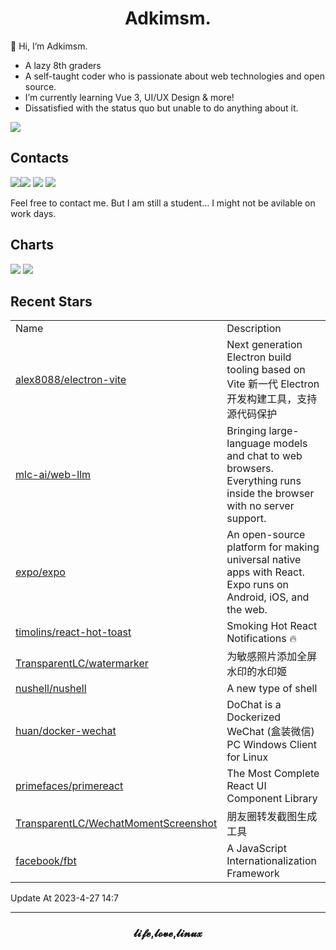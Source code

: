 <h1 align="center">Adkimsm.</h1>

👋 Hi, I’m Adkimsm.

- A lazy 8th graders
- A self-taught coder who is passionate about web technologies and open source.
- I’m currently learning Vue 3, UI/UX Design & more!
- Dissatisfied with the status quo but unable to do anything about it.

![](https://visitor-badge.glitch.me/badge?page_id=adkimsm)

## Contacts

<a href="mailto:adkinsm9277@gmail.com"><img src="https://img.shields.io/badge/Gmail-D14836?style=for-the-badge&logo=gmail&logoColor=white" /></a><a href="https://t.me/adkimsm"><img src="https://img.shields.io/badge/Telegram-2CA5E0?style=for-the-badge&logo=telegram&logoColor=white" /></a> <a href="https://wpa.qq.com/msgrd?v=3&uin=3020035335&site=qq&menu=yes"><img src="https://img.shields.io/badge/Tencent%23QQ-%2312B7F5?style=for-the-badge&logo=tencentqq&logoColor=white" /></a> <a href="https://twitter.com/adkimsm"><img src="https://img.shields.io/badge/Twitter-%231DA1F2.svg?style=for-the-badge&logo=Twitter&logoColor=white" /></a>

Feel free to contact me. But I am still a student... I might not be avilable on work days.

<div align="left">

<h2>Charts</h2>

<img src="https://github-readme-stats.vercel.app/api?username=adkimsm&show_icons=true&count_private=true&hide=prs&theme=default_repocard" />

<img src="https://github-readme-stats.vercel.app/api/top-langs/?username=adkimsm&layout=compact" />

</div>

<div>

<h2>Recent Stars</h2>

<table>
  <tr>
    <td>Name</td>
    <td>Description</td>
  </tr>
  
  <tr>
    <td><a href=https://github.com/alex8088/electron-vite>alex8088/electron-vite</a></td>
    <td>Next generation Electron build tooling based on Vite 新一代 Electron 开发构建工具，支持源代码保护</td>
  </tr>
  <tr>
    <td><a href=https://github.com/mlc-ai/web-llm>mlc-ai/web-llm</a></td>
    <td>Bringing large-language models and chat to web browsers. Everything runs inside the browser with no server support.</td>
  </tr>
  <tr>
    <td><a href=https://github.com/expo/expo>expo/expo</a></td>
    <td>An open-source platform for making universal native apps with React. Expo runs on Android, iOS, and the web.</td>
  </tr>
  <tr>
    <td><a href=https://github.com/timolins/react-hot-toast>timolins/react-hot-toast</a></td>
    <td>Smoking Hot React Notifications 🔥 </td>
  </tr>
  <tr>
    <td><a href=https://github.com/TransparentLC/watermarker>TransparentLC/watermarker</a></td>
    <td>为敏感照片添加全屏水印的水印姬</td>
  </tr>
  <tr>
    <td><a href=https://github.com/nushell/nushell>nushell/nushell</a></td>
    <td>A new type of shell</td>
  </tr>
  <tr>
    <td><a href=https://github.com/huan/docker-wechat>huan/docker-wechat</a></td>
    <td>DoChat is a Dockerized WeChat (盒装微信) PC Windows Client for Linux</td>
  </tr>
  <tr>
    <td><a href=https://github.com/primefaces/primereact>primefaces/primereact</a></td>
    <td>The Most Complete React UI Component Library</td>
  </tr>
  <tr>
    <td><a href=https://github.com/TransparentLC/WechatMomentScreenshot>TransparentLC/WechatMomentScreenshot</a></td>
    <td>朋友圈转发截图生成工具</td>
  </tr>
  <tr>
    <td><a href=https://github.com/facebook/fbt>facebook/fbt</a></td>
    <td>A JavaScript Internationalization Framework</td>
  </tr>
</table>

</div>

Update At 2023-4-27    14:7

---

<h3 align="center">𝓵𝓲𝓯𝓮,𝓵𝓸𝓿𝓮,𝓵𝓲𝓷𝓾𝔁</h3>
